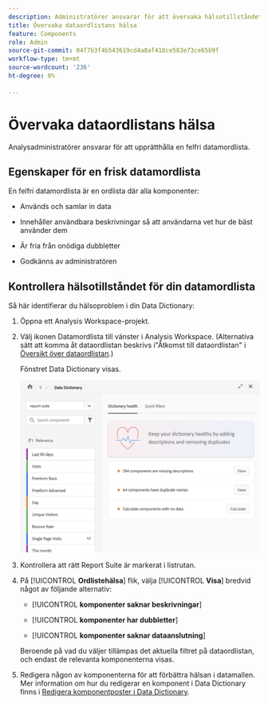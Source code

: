 ```yaml
---
description: Administratörer ansvarar för att övervaka hälsotillståndet för datamordlistor. Detta inkluderar huruvida komponenter samlar in data, är godkända, innehåller beskrivningar och är fria från dubbletter.
title: Övervaka dataordlistans hälsa
feature: Components
role: Admin
source-git-commit: 04f7b3f4b543619cd4a8af418ce583e73ce65b9f
workflow-type: tm+mt
source-wordcount: '236'
ht-degree: 0%

---
```


# Övervaka dataordlistans hälsa

Analysadministratörer ansvarar för att upprätthålla en felfri datamordlista.

## Egenskaper för en frisk datamordlista

En felfri datamordlista är en ordlista där alla komponenter:

* Används och samlar in data

* Innehåller användbara beskrivningar så att användarna vet hur de bäst använder dem

* Är fria från onödiga dubbletter

* Godkänns av administratören

## Kontrollera hälsotillståndet för din datamordlista

Så här identifierar du hälsoproblem i din Data Dictionary:

1. Öppna ett Analysis Workspace-projekt.

1. Välj ikonen Datamordlista till vänster i Analysis Workspace. (Alternativa sätt att komma åt dataordlistan beskrivs i&quot;Åtkomst till dataordlistan&quot; i [Översikt över dataordlistan](/help/analyze/analysis-workspace/components/data-dictionary/data-dictionary-overview.md).)

   Fönstret Data Dictionary visas.

   ![Administratörsvy för datamordlista](assets/data-dictionary-admin.png)

1. Kontrollera att rätt Report Suite är markerat i listrutan.

1. På [!UICONTROL **Ordlistehälsa**] flik, välja [!UICONTROL **Visa**] bredvid något av följande alternativ:

   * [!UICONTROL **komponenter saknar beskrivningar**]

   * [!UICONTROL **komponenter har dubbletter**]

   * [!UICONTROL **komponenter saknar dataanslutning**]

   Beroende på vad du väljer tillämpas det aktuella filtret på dataordlistan, och endast de relevanta komponenterna visas.

1. Redigera någon av komponenterna för att förbättra hälsan i datamallen. Mer information om hur du redigerar en komponent i Data Dictionary finns i [Redigera komponentposter i Data Dictionary](/help/analyze/analysis-workspace/components/data-dictionary/edit-entries-data-dictionary.md).